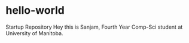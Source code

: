 # hello-world
Startup Repository 
Hey this is Sanjam, Fourth Year Comp-Sci student at University of Manitoba.

